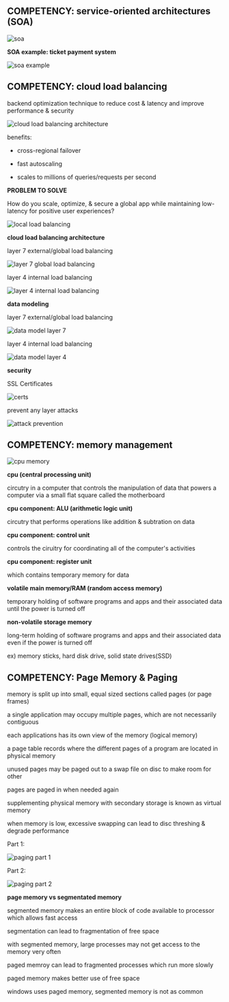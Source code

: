 ## COMPETENCY: service-oriented architectures (SOA)

![soa](/content/soa.gif)

__SOA example: ticket payment system__

![soa example](/content/soa_example.gif)

## COMPETENCY: cloud load balancing

backend optimization technique to reduce cost & latency and improve performance & security

![cloud load balancing architecture](/content/cloudLoadBalancing_architecture.gif)

benefits:

- cross-regional failover

- fast autoscaling

- scales to millions of queries/requests per second

__PROBLEM TO SOLVE__

How do you scale, optimize, & secure a global app while maintaining low-latency for positive user experiences?

![local load balancing](/content/cloudLoadBalancing_localLoadBalancing.gif)

__cloud load balancing architecture__

layer 7 external/global load balancing

![layer 7 global load balancing](/content/cloudLoadBalancing_globalLoadBalancing.gif)

layer 4 internal load balancing

![layer 4 internal load balancing](/content/cloudLoadBalancing_internalLayer4.gif)

__data modeling__ 

layer 7 external/global load balancing

![data model layer 7](/content/cloudLoadBalancing_dataModelLayer7.gif)

layer 4 internal load balancing

![data model layer 4](/content/cloudLoadBalancing_dataModelLayer4.gif)

__security__

SSL Certificates

![certs](/content/cloudLoadBalancing_certificatesSecurity.gif)

prevent any layer attacks

![attack prevention](/content/cloudLoadBalancing_attackSecurity.gif)

## COMPETENCY: memory management

![cpu memory](/content/cpu_memory.gif)

__cpu (central processing unit)__

circutry in a computer that controls the manipulation of data that powers a computer via a small flat square called the motherboard

__cpu component: ALU (arithmetic logic unit)__

circutry that performs operations like addition & subtration on data 

__cpu component: control unit__

controls the ciruitry for coordinating all of the computer's activities

__cpu component: register unit__

which contains temporary memory for data

__volatile main memory/RAM (random access memory)__

temporary holding of software programs and apps and their associated data until the power is turned off

__non-volatile storage memory__

long-term holding of software programs and apps and their associated data even if the power is turned off

ex) memory sticks, hard disk drive, solid state drives(SSD)

## COMPETENCY: Page Memory & Paging

memory is split up into small, equal sized sections called pages (or page frames)

a single application may occupy multiple pages, which are not necessarily contiguous

each applications has its own view of the memory (logical memory)

a page table records where the different pages of a program are located in physical memory

unused pages may be paged out to a swap file on disc to make room for other

pages are paged in when needed again

supplementing physical memory with secondary storage is known as virtual memory

when memory is low, excessive swapping can lead to disc threshing & degrade performance

Part 1:

![paging part 1](/content/pageMemory_1.gif)

Part 2:

![paging part 2](/content/pageMemory_2.gif)

__page memory vs segmentated memory__

segmented memory makes an entire block of code available to processor which allows fast access

segmentation can lead to fragmentation of free space

with segmented memory, large processes may not get access to the memory very often

paged memroy can lead to fragmented processes which run more slowly

paged memory makes better use of free space

windows uses paged memory, segmented memory is not as common


